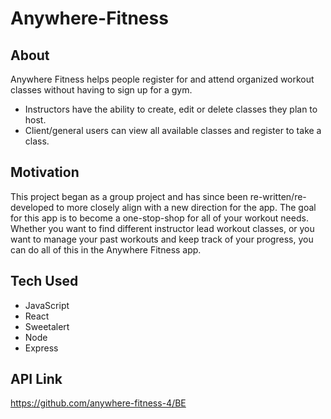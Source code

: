 # Anywhere-Fitness

## About
Anywhere Fitness helps people register for and attend organized workout classes without having to sign up for a gym. 
- Instructors have the ability to create, edit or delete classes they plan to host.
- Client/general users can view all available classes and register to take a class.

## Motivation
This project began as a group project and has since been re-written/re-developed to more closely align with a new direction for the app.
The goal for this app is to become a one-stop-shop for all of your workout needs. Whether you want to find different instructor lead
workout classes, or you want to manage your past workouts and keep track of your progress, you can do all of this in the Anywhere Fitness app.

## Tech Used
- JavaScript
- React
- Sweetalert
- Node
- Express

## API Link
https://github.com/anywhere-fitness-4/BE
